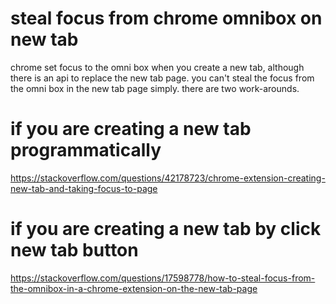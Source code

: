 # steal focus from chrome omnibox on new tab

<!--
ID: 5b6fa1f4-7ed1-4e48-92d5-7d37e84fe1dd
Status: publish
Date: 2017-06-18T03:02:00
Modified: 2017-06-18T03:02:00
wp_id: 718
-->

chrome set focus to the omni box when you create a new tab, although there is an api to replace the new tab page. you can't steal the focus from the omni box in the new tab page simply. there are two work-arounds.

# if you are creating a new tab programmatically
https://stackoverflow.com/questions/42178723/chrome-extension-creating-new-tab-and-taking-focus-to-page

# if you are creating a new tab by click new tab button
https://stackoverflow.com/questions/17598778/how-to-steal-focus-from-the-omnibox-in-a-chrome-extension-on-the-new-tab-page